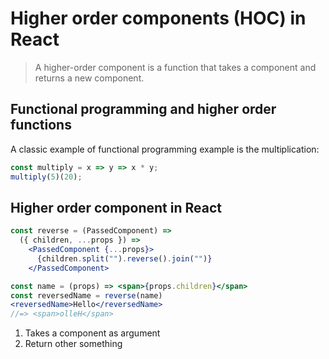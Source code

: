 # Higher order components (HOC) in React

> A higher-order component is a function that takes a component and returns a new component.

## Functional programming and higher order functions

A classic example of functional programming example is the multiplication:

```js
const multiply = x => y => x * y;
multiply(5)(20);
```

## Higher order component in React

```jsx
const reverse = (PassedComponent) =>
  ({ children, ...props }) =>
    <PassedComponent {...props}>
      {children.split("").reverse().join("")}
    </PassedComponent>

const name = (props) => <span>{props.children}</span>
const reversedName = reverse(name)
<reversedName>Hello</reversedName>
//=> <span>olleH</span>
```

1. Takes a component as argument
2. Return other something
